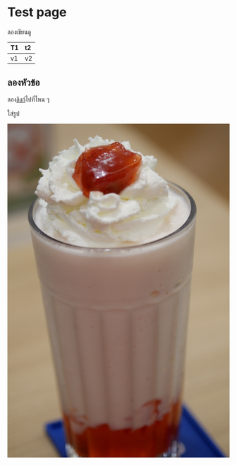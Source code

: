 # Test page

ลองเขียนดู

| T1 | t2 |
| :--- | :--- |
| v1 | v2 |

## ลองหัวข้อ

ลอง[ลิงก์](https://pontoon.mozilla.org/)ไปที่ไหน ๆ

ใส่รูป

![&#xE43;&#xE2A;&#xE48; caption](.gitbook/assets/smoothie-dscf5231.JPG)

